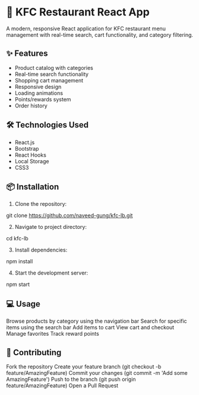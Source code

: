 # 🍗 KFC Restaurant React App

A modern, responsive React application for KFC restaurant menu management with real-time search, cart functionality, and category filtering.

## ✨ Features

- Product catalog with categories
- Real-time search functionality
- Shopping cart management
- Responsive design
- Loading animations
- Points/rewards system
- Order history

## 🛠 Technologies Used

- React.js
- Bootstrap
- React Hooks
- Local Storage
- CSS3

## 📦 Installation

1. Clone the repository:

git clone https://github.com/naveed-gung/kfc-lb.git

2. Navigate to project directory:

cd kfc-lb

3. Install dependencies: 

npm install

4. Start the development server:

npm start

## 💻 Usage

Browse products by category using the navigation bar
Search for specific items using the search bar
Add items to cart
View cart and checkout
Manage favorites
Track reward points


## 🎯 Contributing

Fork the repository
Create your feature branch (git checkout -b feature/AmazingFeature)
Commit your changes (git commit -m 'Add some AmazingFeature')
Push to the branch (git push origin feature/AmazingFeature)
Open a Pull Request
